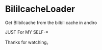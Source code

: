 # BililcacheLoader
Get BIlbilcache from the bilbil cache in andiro

JUST For MY SELF-=

Thanks for watching。
